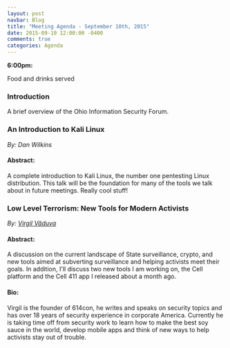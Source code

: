 ```yaml
---
layout: post
navbar: Blog
title: "Meeting Agenda - September 10th, 2015"
date: 2015-09-10 12:00:00 -0400
comments: true
categories: Agenda
---
```


**6:00pm:**

Food and drinks served

### Introduction

A brief overview of the Ohio Information Security Forum.

### **An Introduction to Kali Linux**
_By: Dan Wilkins_

#### **Abstract:**

A complete introduction to Kali Linux, the number one pentesting Linux
distribution. This talk will be the foundation for many of the tools we
talk about in future meetings. Really cool stuff!

### **Low Level Terrorism: New Tools for Modern Activists**
_By: [Virgil Văduva](https://virgilvaduva.com/)_

#### **Abstract:**

A discussion on the current landscape of State surveillance, crypto, and
new tools aimed at subverting surveillance and helping activists meet
their goals. In addition, I'll discuss two new tools I am working on, the
Cell platform and the Cell 411 app I released about a month ago.

#### **Bio:**

Virgil is the founder of 614con, he writes and speaks on security topics
and has over 18 years of security experience in corporate America.
Currently he is taking time off from security work to learn how to make
the best soy sauce in the world, develop mobile apps and think of new
ways to help activists stay out of trouble.
